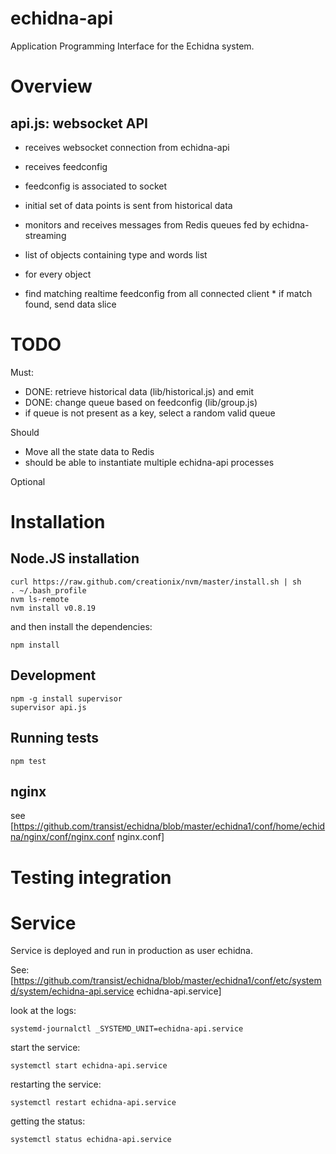 # echidna-api

Application Programming Interface for the Echidna system.

# Overview

## api.js: websocket API

* receives websocket connection from echidna-api
 * receives feedconfig
  * feedconfig is associated to socket
   * initial set of data points is sent from historical data

* monitors and receives messages from Redis queues fed by echidna-streaming
 * list of objects containing type and words list
  * for every object
   * find matching realtime feedconfig from all connected client
    * if match found, send data slice

# TODO

Must:

* DONE: retrieve historical data (lib/historical.js) and emit
* DONE: change queue based on feedconfig (lib/group.js)
 * if queue is not present as a key, select a random valid queue

Should

* Move all the state data to Redis
 * should be able to instantiate multiple echidna-api processes

Optional

# Installation

## Node.JS installation

```
curl https://raw.github.com/creationix/nvm/master/install.sh | sh
. ~/.bash_profile
nvm ls-remote
nvm install v0.8.19
```

and then install the dependencies:

```
npm install
```

## Development

```
npm -g install supervisor
supervisor api.js
```

## Running tests

```
npm test
```

## nginx

see [https://github.com/transist/echidna/blob/master/echidna1/conf/home/echidna/nginx/conf/nginx.conf nginx.conf]

# Testing integration



# Service

Service is deployed and run in production as user echidna.

See: [https://github.com/transist/echidna/blob/master/echidna1/conf/etc/systemd/system/echidna-api.service echidna-api.service]

look at the logs:

    systemd-journalctl _SYSTEMD_UNIT=echidna-api.service

start the service:

    systemctl start echidna-api.service

restarting the service:

    systemctl restart echidna-api.service

getting the status:

    systemctl status echidna-api.service

